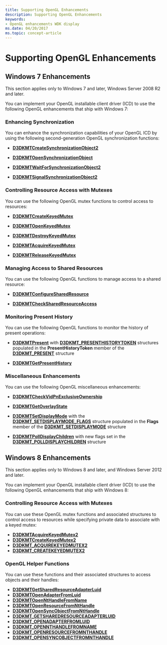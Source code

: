 ```yaml
---
title: Supporting OpenGL Enhancements
description: Supporting OpenGL Enhancements
keywords:
- OpenGL enhancements WDK display
ms.date: 04/20/2017
ms.topic: concept-article
---
```


# Supporting OpenGL Enhancements


## <span id="Windows_7_Enhancements"></span><span id="windows_7_enhancements"></span><span id="WINDOWS_7_ENHANCEMENTS"></span>Windows 7 Enhancements


This section applies only to Windows 7 and later, Windows Server 2008 R2 and later.

You can implement your OpenGL installable client driver (ICD) to use the following OpenGL enhancements that ship with Windows 7:

### <span id="enhancing_synchronization"></span><span id="ENHANCING_SYNCHRONIZATION"></span>Enhancing Synchronization

You can enhance the synchronization capabilities of your OpenGL ICD by using the following second-generation OpenGL synchronization functions:

-   [**D3DKMTCreateSynchronizationObject2**](/windows-hardware/drivers/ddi/d3dkmthk/nf-d3dkmthk-d3dkmtcreatesynchronizationobject2)

-   [**D3DKMTOpenSynchronizationObject**](/windows-hardware/drivers/ddi/d3dkmthk/nf-d3dkmthk-d3dkmtopensynchronizationobject)

-   [**D3DKMTWaitForSynchronizationObject2**](/windows-hardware/drivers/ddi/d3dkmthk/nf-d3dkmthk-d3dkmtwaitforsynchronizationobject2)

-   [**D3DKMTSignalSynchronizationObject2**](/windows-hardware/drivers/ddi/d3dkmthk/nf-d3dkmthk-d3dkmtsignalsynchronizationobject2)

### <span id="controlling_resource_access_with_mutexes"></span><span id="CONTROLLING_RESOURCE_ACCESS_WITH_MUTEXES"></span>Controlling Resource Access with Mutexes

You can use the following OpenGL mutex functions to control access to resources:

-   [**D3DKMTCreateKeyedMutex**](/windows-hardware/drivers/ddi/d3dkmthk/nf-d3dkmthk-d3dkmtcreatekeyedmutex)

-   [**D3DKMTOpenKeyedMutex**](/windows-hardware/drivers/ddi/d3dkmthk/nf-d3dkmthk-d3dkmtopenkeyedmutex)

-   [**D3DKMTDestroyKeyedMutex**](/windows-hardware/drivers/ddi/d3dkmthk/nf-d3dkmthk-d3dkmtdestroykeyedmutex)

-   [**D3DKMTAcquireKeyedMutex**](/windows-hardware/drivers/ddi/d3dkmthk/nf-d3dkmthk-d3dkmtacquirekeyedmutex)

-   [**D3DKMTReleaseKeyedMutex**](/windows-hardware/drivers/ddi/d3dkmthk/nf-d3dkmthk-d3dkmtreleasekeyedmutex)

### <span id="managing_access_to_shared_resources"></span><span id="MANAGING_ACCESS_TO_SHARED_RESOURCES"></span>Managing Access to Shared Resources

You can use the following OpenGL functions to manage access to a shared resource:

-   [**D3DKMTConfigureSharedResource**](/windows-hardware/drivers/ddi/d3dkmthk/nf-d3dkmthk-d3dkmtconfiguresharedresource)

-   [**D3DKMTCheckSharedResourceAccess**](/windows-hardware/drivers/ddi/d3dkmthk/nf-d3dkmthk-d3dkmtchecksharedresourceaccess)

### <span id="monitoring_present_history"></span><span id="MONITORING_PRESENT_HISTORY"></span>Monitoring Present History

You can use the following OpenGL functions to monitor the history of present operations:

-   [**D3DKMTPresent**](/windows-hardware/drivers/ddi/d3dkmthk/nf-d3dkmthk-d3dkmtpresent) with [**D3DKMT\_PRESENTHISTORYTOKEN**](/windows-hardware/drivers/ddi/d3dkmthk/ns-d3dkmthk-_d3dkmt_presenthistorytoken) structures populated in the **PresentHistoryToken** member of the [**D3DKMT\_PRESENT**](/windows-hardware/drivers/ddi/d3dkmthk/ns-d3dkmthk-_d3dkmt_present) structure

-   [**D3DKMTGetPresentHistory**](/windows-hardware/drivers/ddi/d3dkmthk/nf-d3dkmthk-d3dkmtgetpresenthistory)

### <span id="miscellaneous_enhancements"></span><span id="MISCELLANEOUS_ENHANCEMENTS"></span>Miscellaneous Enhancements

You can use the following OpenGL miscellaneous enhancements:

-   [**D3DKMTCheckVidPnExclusiveOwnership**](/windows-hardware/drivers/ddi/d3dkmthk/nf-d3dkmthk-d3dkmtcheckvidpnexclusiveownership)

-   [**D3DKMTGetOverlayState**](/windows-hardware/drivers/ddi/d3dkmthk/nf-d3dkmthk-d3dkmtgetoverlaystate)

-   [**D3DKMTSetDisplayMode**](/windows-hardware/drivers/ddi/d3dkmthk/nf-d3dkmthk-d3dkmtsetdisplaymode) with the [**D3DKMT\_SETDISPLAYMODE\_FLAGS**](/windows-hardware/drivers/ddi/d3dkmthk/ns-d3dkmthk-_d3dkmt_setdisplaymode_flags) structure populated in the **Flags** member of the [**D3DKMT\_SETDISPLAYMODE**](/windows-hardware/drivers/ddi/d3dkmthk/ns-d3dkmthk-_d3dkmt_setdisplaymode) structure

-   [**D3DKMTPollDisplayChildren**](/windows-hardware/drivers/ddi/d3dkmthk/nf-d3dkmthk-d3dkmtpolldisplaychildren) with new flags set in the [**D3DKMT\_POLLDISPLAYCHILDREN**](/windows-hardware/drivers/ddi/d3dkmthk/ns-d3dkmthk-_d3dkmt_polldisplaychildren) structure

## <span id="windows_8_enhancements"></span><span id="WINDOWS_8_ENHANCEMENTS"></span>Windows 8 Enhancements


This section applies only to Windows 8 and later, and Windows Server 2012 and later.

You can implement your OpenGL installable client driver (ICD) to use the following OpenGL enhancements that ship with Windows 8:

### <span id="Controlling_Resource_Access_with_Mutexes_"></span><span id="controlling_resource_access_with_mutexes_"></span><span id="CONTROLLING_RESOURCE_ACCESS_WITH_MUTEXES_"></span>Controlling Resource Access with Mutexes

You can use these OpenGL mutex functions and associated structures to control access to resources while specifying private data to associate with a keyed mutex:

-   [**D3DKMTAcquireKeyedMutex2**](/windows-hardware/drivers/ddi/d3dkmthk/nf-d3dkmthk-d3dkmtacquirekeyedmutex2)
-   [**D3DKMTCreateKeyedMutex2**](/windows-hardware/drivers/ddi/d3dkmthk/nf-d3dkmthk-d3dkmtcreatekeyedmutex2)
-   [**D3DKMT\_ACQUIREKEYEDMUTEX2**](/windows-hardware/drivers/ddi/d3dkmthk/ns-d3dkmthk-_d3dkmt_acquirekeyedmutex2)
-   [**D3DKMT\_CREATEKEYEDMUTEX2**](/windows-hardware/drivers/ddi/d3dkmthk/ns-d3dkmthk-_d3dkmt_createkeyedmutex2)

### <span id="OpenGL_Helper_Functions"></span><span id="opengl_helper_functions"></span><span id="OPENGL_HELPER_FUNCTIONS"></span>OpenGL Helper Functions

You can use these functions and their associated structures to access objects and their handles:

-   [**D3DKMTGetSharedResourceAdapterLuid**](/windows-hardware/drivers/ddi/d3dkmthk/nf-d3dkmthk-d3dkmtgetsharedresourceadapterluid)
-   [**D3DKMTOpenAdapterFromLuid**](/windows-hardware/drivers/ddi/d3dkmthk/nf-d3dkmthk-d3dkmtopenadapterfromluid)
-   [**D3DKMTOpenNtHandleFromName**](/windows-hardware/drivers/ddi/d3dkmthk/nf-d3dkmthk-d3dkmtopennthandlefromname)
-   [**D3DKMTOpenResourceFromNtHandle**](/windows-hardware/drivers/ddi/d3dkmthk/nf-d3dkmthk-d3dkmtopenresourcefromnthandle)
-   [**D3DKMTOpenSyncObjectFromNtHandle**](/windows-hardware/drivers/ddi/d3dkmthk/nf-d3dkmthk-d3dkmtopensyncobjectfromnthandle)
-   [**D3DKMT\_GETSHAREDRESOURCEADAPTERLUID**](/windows-hardware/drivers/ddi/d3dkmthk/ns-d3dkmthk-_d3dkmt_getsharedresourceadapterluid)
-   [**D3DKMT\_OPENADAPTERFROMLUID**](/windows-hardware/drivers/ddi/d3dkmthk/ns-d3dkmthk-_d3dkmt_openadapterfromluid)
-   [**D3DKMT\_OPENNTHANDLEFROMNAME**](/windows-hardware/drivers/ddi/d3dkmthk/ns-d3dkmthk-_d3dkmt_opennthandlefromname)
-   [**D3DKMT\_OPENRESOURCEFROMNTHANDLE**](/windows-hardware/drivers/ddi/d3dkmthk/ns-d3dkmthk-_d3dkmt_openresourcefromnthandle)
-   [**D3DKMT\_OPENSYNCOBJECTFROMNTHANDLE**](/windows-hardware/drivers/ddi/d3dkmthk/ns-d3dkmthk-_d3dkmt_opensyncobjectfromnthandle)

 

